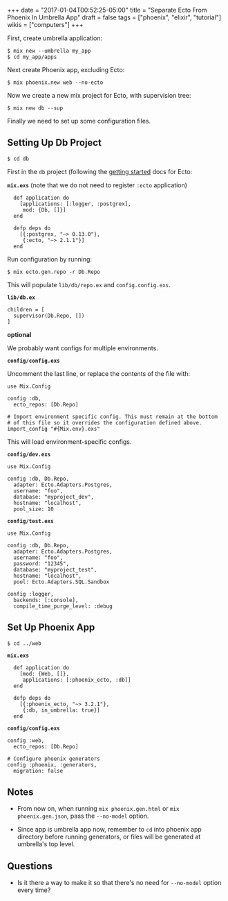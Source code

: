 +++
date = "2017-01-04T00:52:25-05:00"
title = "Separate Ecto From Phoenix In Umbrella App"
draft = false
tags = ["phoenix", "elixir", "tutorial"]
wikis = ["computers"]
+++

First, create umbrella application:

    $ mix new --umbrella my_app
    $ cd my_app/apps

Next create Phoenix app, excluding Ecto:

    $ mix phoenix.new web --no-ecto

Now we create a new mix project for Ecto, with supervision tree:

    $ mix new db --sup

Finally we need to set up some configuration files.

## Setting Up Db Project

    $ cd db

First in the `db` project (following the
[getting started](https://hexdocs.pm/ecto/getting-started.html) docs for Ecto:

**`mix.exs`** (note that we do not need to register `:ecto` application)

      def application do
        [applications: [:logger, :postgrex],
         mod: {Db, []}]
      end

      defp deps do
        [{:postgrex, "~> 0.13.0"},
         {:ecto, "~> 2.1.1"}]
      end

Run configuration by running:

    $ mix ecto.gen.repo -r Db.Repo

This will populate `lib/db/repo.ex` and  `config.config.exs`.

**`lib/db.ex`**

    children = [
      supervisor(Db.Repo, [])
    ]

**optional**

We probably want configs for multiple environments.

**`config/config.exs`**

Uncomment the last line, or replace the contents of the file with:

    use Mix.Config

    config :db,
      ecto_repos: [Db.Repo]

    # Import environment specific config. This must remain at the bottom
    # of this file so it overrides the configuration defined above.
    import_config "#{Mix.env}.exs"

This will load environment-specific configs.

**`config/dev.exs`**

    use Mix.Config

    config :db, Db.Repo,
      adapter: Ecto.Adapters.Postgres,
      username: "foo",
      database: "myproject_dev",
      hostname: "localhost",
      pool_size: 10

**`config/test.exs`**

    use Mix.Config

    config :db, Db.Repo,
      adapter: Ecto.Adapters.Postgres,
      username: "foo",
      password: "12345",
      database: "myproject_test",
      hostname: "localhost",
      pool: Ecto.Adapters.SQL.Sandbox

    config :logger,
      backends: [:console],
      compile_time_purge_level: :debug

## Set Up Phoenix App

    $ cd ../web

**`mix.exs`**

      def application do
        [mod: {Web, []},
         applications: [:phoenix_ecto, :db]]
      end

      defp deps do
        [{:phoenix_ecto, "~> 3.2.1"},
         {:db, in_umbrella: true}]
      end

**`config/config.exs`**

    config :web,
      ecto_repos: [Db.Repo]

    # Configure phoenix generators
    config :phoenix, :generators,
      migration: false

## Notes

* From now on, when running `mix phoenix.gen.html` or `mix phoenix.gen.json`,
pass the `--no-model` option.

* Since app is umbrella app now, remember to `cd` into phoenix app directory
before running generators, or files will be generated at umbrella's top level.

## Questions

* Is it there a way to make it so that there's no need for `--no-model` option
every time?

